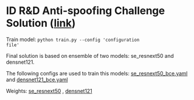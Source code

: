 # ID R&D Anti-spoofing Challenge Solution ([link](https://datasouls.com/c/idrnd-antispoof/leaderboard))

Train model: <code>python train.py --config 'configuration file'</code>

Final solution is based on ensemble of two models: se_resnext50 and densnet121. 

The following configs are used to train this models: [se_resnext50_bce.yaml](https://github.com/romavlasov/idrnd-anti-spoofing-challenge/blob/master/config/se_resnext50_bce.yaml) and [densnet121_bce.yaml](https://github.com/romavlasov/idrnd-anti-spoofing-challenge/blob/master/config/densenet121_bce.yaml)

Weights: [se_resnext50](https://www.dropbox.com/s/dmb8ptwk5ssgwyj/se_resnext50_bce_model_epoch_best.pth?dl=0) , [densnet121](https://www.dropbox.com/s/8oxkz2c8fkaucmu/densenet121_bce_model_epoch_best.pth?dl=0)
